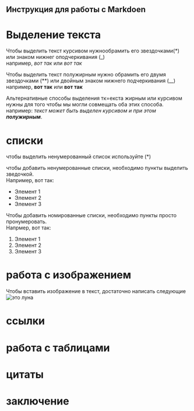 ## Инструкция для работы с Markdoen

# Выделение текста

Чтобы выделить текст курсивом нужнообрамить его звездочками(*) или знаком нижнег оподчеркивания (_)  
например, *вот так* или _вот так_

Чтобы выделить текст полужирным нужно обрамить его двумя звездочками (**) или двойным знаком нижнего подчеркивания (__)  
например, **вот так** или __вот так__

Альтернативные способы выделения тк=екста жирным или курсивом нужны для того чтобы мы могли совмещать оба этих способа.    
например: _текст может быть выделен курсивом и при этом **полужирным**_.

# списки
 
чтобы выделить ненумерованный список используйте (*)

чтобы добавить ненумерованные списки, необходимо пункты выделить зведочкой.  
Например, вот так:
* Элемент 1
* Элемент 2
* Элемент 3

Чтобы добавить номированные списки, необходимо пункты просто пронумеровать.   
Напрмер, вот так:
1. Элемент 1
2. Элемент 2
3. Элемент 3


# работа с изображением

Чтобы вставить изображение в текст, достаточно написать следующие
 ![это луна](lyna.jpg)

# ссылки

# работа с таблицами

# цитаты

# заключение